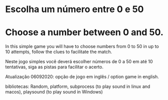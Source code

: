 # Escolha um número entre 0 e 50
# Choose a number between 0 and 50.
In this simple game you will have to choose numbers from 0 to 50 in up to 10 attempts, follow the clues to facilitate the match.

Neste jogo simples você deverá escolher números de 0 a 50 em até 10 tentativas, siga as pistas para facilitar o acerto.

Atualização 06092020: opção de jogo em inglês / option game in english.

bibliotecas: Random, platform, subprocess (to play sound in linux and macos), playsound (to play sound in Windows)
